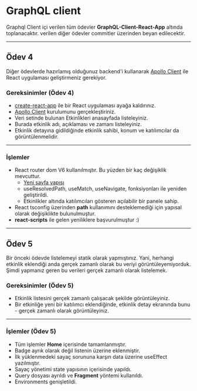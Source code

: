 # GraphQL client

Graphql Client içi verilen tüm ödevler **GraphQL-Client-React-App** altında toplanacaktır. verilen diğer ödevler commitler üzerinden beyan edilecektir.

---

## Ödev 4

Diğer ödevlerde hazırlamış olduğunuz backend'i kullanarak [Apollo Client](https://www.apollographql.com/docs/react/) ile React uygulaması geliştirmeniz gerekiyor.

### Gereksinimler (Ödev 4)

- [create-react-app](https://create-react-app.dev/) ile bir React uygulaması ayağa kaldırınız.
- [Apollo Client](https://www.apollographql.com/docs/react/) kurulumunu gerçekleştiriniz.
- Veri setinde bulunan Etkinlikleri anasayfada listeleyiniz.
- Burada etkinlik adı, açıklaması ve zamanı listeleyiniz.
- Etkinlik detayına gidildiğinde etkinlik sahibi, konum ve katılımcılar da görüntülenmelidir.

---

### İşlemler

- React router dom V6 kullanılmıştır. Bu yüzden bir kaç değişiklik mevcuttur.
  - [Yeni sayfa yapısı](https://reactrouter.com/docs/en/v6/getting-started/overview)
  - useResolvedPath,  useMatch,  useNavigate, fonksiyonları ile yeniden geliştirildi.
  - Etkinlikler altında katılımcıları gösteren açılabilir bir panele sahip.
- React tsconfig üzerinden **path** kullanımını desteklemediği için yapısal olarak değişiklikte bulunulmuştur.
- **react-scripts** ile gelen yeniliklere başvurulmuştur :)

---

## Ödev 5

Bir önceki ödevde listelemeyi statik olarak yapmıştınız. Yani, herhangi etkinlik eklendiği anda gerçek zamanlı olarak bu veriyi görüntüleyemiyorduk. Şimdi yapmanız geren bu verileri gerçek zamanlı olarak listelemek.

### Gereksinimler (Ödev 5)

- Etkinlik listesini gerçek zamanlı çalışacak şekilde görüntüleyiniz.
- Bir etkinliğe yeni bir katılımcı eklendiğinde, etkinlik detay ekranında bunu - gerçek zamanlı olarak görüntüleyiniz.

---

### İşlemler (Ödev 5)

- Tüm işlemler **Home** içerisinde tamamlanmıştır.
- Badge ayrık olarak değil listenin üzerine eklenmiştir.
- İlk yüklenmedeki sayaç sorununa karşın data üzerine useEffect yazılmıştır.
- Sayaç yönetimi state yapısının içerisinde yapıldı.
- Query dosyası ayrıldı ve **Fragment** yöntemi kullanıldı.
- Environments genişletildi.
